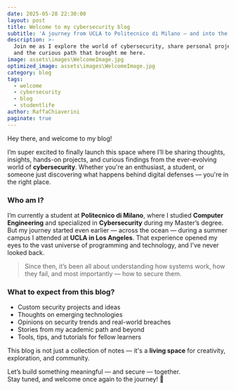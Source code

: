 ```yaml
---
date: 2025-05-28 22:30:00
layout: post
title: Welcome to my cybersecurity blog 
subtitle: 'A journey from UCLA to Politecnico di Milano — and into the world of security.'
description: >-
  Join me as I explore the world of cybersecurity, share personal projects, ideas,
  and the curious path that brought me here.
image: assets\images\WelcomeImage.jpg
optimized_image: assets\images\WelcomeImage.jpg
category: blog
tags:
  - welcome
  - cybersecurity
  - blog
  - studentlife
author: RaffaChiaverini
paginate: true
---
```

Hey there, and welcome to my blog!

I’m super excited to finally launch this space where I’ll be sharing thoughts, insights, hands-on projects, and curious findings from the ever-evolving world of **cybersecurity**. Whether you're an enthusiast, a student, or someone just discovering what happens behind digital defenses — you're in the right place.

### Who am I?

I’m currently a student at **Politecnico di Milano**, where I studied **Computer Engineering** and specialized in **Cybersecurity** during my Master’s degree. But my journey started even earlier — across the ocean — during a summer campus I attended at **UCLA in Los Angeles**. That experience opened my eyes to the vast universe of programming and technology, and I’ve never looked back.

> Since then, it’s been all about understanding how systems work, how they fail, and most importantly — how to secure them.

### What to expect from this blog?

* Custom security projects and ideas  
* Thoughts on emerging technologies  
* Opinions on security trends and real-world breaches  
* Stories from my academic path and beyond  
* Tools, tips, and tutorials for fellow learners  

This blog is not just a collection of notes — it's a **living space** for creativity, exploration, and community.

Let’s build something meaningful — and secure — together.  
Stay tuned, and welcome once again to the journey! 🚀
